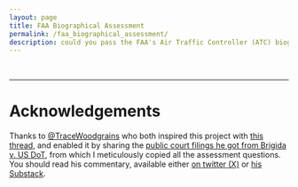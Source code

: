 ```yaml
---
layout: page
title: FAA Biographical Assessment
permalink: /faa_biographical_assessment/
description: could you pass the FAA's Air Traffic Controller (ATC) biographical assessment?
---
```


<!-- Note: when deploying, replace "development.js" with "production.min.js". -->
<script crossorigin src="https://unpkg.com/react@18/umd/react.development.js"></script>
<script crossorigin src="https://unpkg.com/react-dom@18/umd/react-dom.development.js"></script>
<!-- wired elements are cute -->
<script crossorigin type="module" src="https://unpkg.com/wired-elements?module"></script>
<!-- stylesheet -->
<link rel="stylesheet" href="/assets/css/faa_ba.css" />
<!-- icons -->
<link href="https://fonts.googleapis.com/icon?family=Material+Icons"
      rel="stylesheet">

<div id="parent" class="root"></div>
<script src="/assets/js/faa_ba.js" type="text/javascript"></script>
<br>

---

# Acknowledgements

Thanks to [@TraceWoodgrains](https://twitter.com/tracewoodgrains) who both inspired this project with [this thread](https://twitter.com/tracewoodgrains/status/1752197404768571629), and enabled it by sharing the [public court filings he got from Brigida v. US DoT](https://drive.google.com/drive/folders/17Vi9dDtZvbwHDafrygRGYcG888f-6PDs), from which I meticulously copied all the assessment questions. You should read his commentary, available either [on twitter (X)](https://twitter.com/tracewoodgrains/status/1752091831095939471) or [his Substack](https://www.tracingwoodgrains.com/p/the-faas-hiring-scandal-a-quick-overview).
